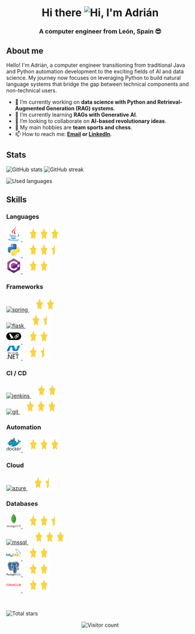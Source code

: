<h1 align="center"> Hi there <img src='https://d.tw93.fun/images/hi.gif' alt='Hi' width="25"/>, I'm Adrián </h1>
<h3 align="center">A computer engineer from León, Spain 😎</h3>


<h2>About me</h2>

Hello! I'm Adrián, a computer engineer transitioning from traditional Java and Python automation development to the exciting fields of AI and data science. My journey now focuses on leveraging Python to build natural language systems that bridge the gap between technical components and non-technical users.

- 🔭 I’m currently working on **data science with Python and Retrieval-Augmented Generation (RAG) systems**.
- 🌱 I’m currently learning **RAGs with Generative AI**.
- 👯 I’m looking to collaborate on **AI-based revolutionary ideas**.
- 🤔 My main hobbies are **team sports and chess**.
- 📫 How to reach me: **[Email](mailto:adrianpga.dev@gmail.com) or [LinkedIn](https://www.linkedin.com/in/adrianpga/)**.


<h2>Stats</h2>

<p align="left">
    <img src="https://github-readme-stats.vercel.app/api?username=adrianpga&rank_icon=github&show_icons=true&theme=transparent" alt="GitHub stats" />
    <img src="https://github-readme-streak-stats.herokuapp.com/?user=adrianpga&theme=transparent" alt="GitHub streak" />
</p>
<p align="left">
    <img src="https://github-readme-stats.vercel.app/api/top-langs?username=adrianpga&show_icons=true&locale=en&layout=compact&theme=transparent" alt="Used languages" />
</p>


<h2>Skills</h2>

<h3>Languages</h3>

<p align="left">
    <a href="https://www.java.com" target="_blank" rel="noreferrer"> <img src="https://raw.githubusercontent.com/devicons/devicon/master/icons/java/java-original.svg" alt="java" width="40" height="40"/> </a>
    &nbsp;&nbsp;&nbsp;
    <img src="assets/star.svg" alt="star" width="25" height="40"/>
    <img src="assets/star.svg" alt="star" width="25" height="40"/>  
    <img src="assets/star.svg" alt="star" width="25" height="40"/>
    <br/>
    <a href="https://www.python.org" target="_blank" rel="noreferrer"> <img src="https://raw.githubusercontent.com/devicons/devicon/master/icons/python/python-original.svg" alt="python" width="40" height="40"/> </a>
    &nbsp;&nbsp;&nbsp;
    <img src="assets/star.svg" alt="star" width="25" height="40"/>
    <img src="assets/star.svg" alt="star" width="25" height="40"/>  
    <img src="assets/half-star.svg" alt="star" width="25" height="40"/>
    <br/>
    <a href="https://www.w3schools.com/cs/" target="_blank" rel="noreferrer"> <img src="https://raw.githubusercontent.com/devicons/devicon/master/icons/csharp/csharp-original.svg" alt="csharp" width="40" height="40"/> </a>
    &nbsp;&nbsp;&nbsp;
    <img src="assets/star.svg" alt="star" width="25" height="40"/> 
    <img src="assets/star.svg" alt="star" width="25" height="40"/>
</p>

<h3>Frameworks</h3>

<p align="left">
    <a href="https://spring.io/" target="_blank" rel="noreferrer"> <img src="https://www.vectorlogo.zone/logos/springio/springio-icon.svg" alt="spring" width="40" height="40"/> </a>
    &nbsp;&nbsp;&nbsp;
    <img src="assets/star.svg" alt="star" width="25" height="40"/>
    <img src="assets/star.svg" alt="star" width="25" height="40"/>  
    <br/>
    <a href="https://flask.palletsprojects.com/" target="_blank" rel="noreferrer"> <img src="https://www.vectorlogo.zone/logos/pocoo_flask/pocoo_flask-icon.svg" alt="flask" width="40" height="40"/> </a>
    &nbsp;&nbsp;&nbsp;
    <img src="assets/star.svg" alt="star" width="25" height="40"/>
    <img src="assets/half-star.svg" alt="star" width="25" height="40"/>
    <br/>
    <a href="https://www.langchain.com/" target="_blank" rel="noreferrer"> <img src="https://raw.githubusercontent.com/simple-icons/simple-icons/master/icons/langchain.svg" alt="langchain" width="40" height="40"/> </a>
    &nbsp;&nbsp;&nbsp;
    <img src="assets/star.svg" alt="star" width="25" height="40"/>
    <img src="assets/star.svg" alt="star" width="25" height="40"/>
    <br/>
    <a href="https://dotnet.microsoft.com/" target="_blank" rel="noreferrer"> <img src="https://raw.githubusercontent.com/devicons/devicon/master/icons/dot-net/dot-net-original-wordmark.svg" alt="dotnet" width="40" height="40"/> </a>
    &nbsp;&nbsp;&nbsp;
    <img src="assets/star.svg" alt="star" width="25" height="40"/> 
    <img src="assets/half-star.svg" alt="star" width="25" height="40"/>
</p>

<h3>CI / CD</h3>

<p align="left">
    <a href="https://www.jenkins.io" target="_blank" rel="noreferrer"> <img src="https://www.vectorlogo.zone/logos/jenkins/jenkins-icon.svg" alt="jenkins" width="40" height="40"/> </a>
    &nbsp;&nbsp;&nbsp;
    <img src="assets/star.svg" alt="star" width="25" height="40"/>
    <img src="assets/star.svg" alt="star" width="25" height="40"/>  
    <br/>
    <a href="https://git-scm.com/" target="_blank" rel="noreferrer"> <img src="https://www.vectorlogo.zone/logos/git-scm/git-scm-icon.svg" alt="git" width="40" height="40"/> </a>
    &nbsp;&nbsp;&nbsp;
    <img src="assets/star.svg" alt="star" width="25" height="40"/>
    <img src="assets/star.svg" alt="star" width="25" height="40"/>
    <img src="assets/star.svg" alt="star" width="25" height="40"/>
</p>

<h3>Automation</h3>

<p align="left">
    <a href="https://www.docker.com/" target="_blank" rel="noreferrer"> <img src="https://raw.githubusercontent.com/devicons/devicon/master/icons/docker/docker-original-wordmark.svg" alt="docker" width="40" height="40"/> </a>
    &nbsp;&nbsp;&nbsp;
    <img src="assets/star.svg" alt="star" width="25" height="40"/>
    <img src="assets/star.svg" alt="star" width="25" height="40"/>
    <img src="assets/star.svg" alt="star" width="25" height="40"/>
</p>

<h3>Cloud</h3>

<p align="left">
    <a href="https://azure.microsoft.com/en-in/" target="_blank" rel="noreferrer"> <img src="https://www.vectorlogo.zone/logos/microsoft_azure/microsoft_azure-icon.svg" alt="azure" width="40" height="40"/> </a>
    &nbsp;&nbsp;&nbsp;
    <img src="assets/star.svg" alt="star" width="25" height="40"/>
    <img src="assets/half-star.svg" alt="star" width="25" height="40"/>
</p>

<h3>Databases</h3>

<p align="left">
    <a href="https://www.mongodb.com/" target="_blank" rel="noreferrer"> <img src="https://raw.githubusercontent.com/devicons/devicon/master/icons/mongodb/mongodb-original-wordmark.svg" alt="mongodb" width="40" height="40"/> </a>
    &nbsp;&nbsp;&nbsp;
    <img src="assets/star.svg" alt="star" width="25" height="40"/>
    <img src="assets/star.svg" alt="star" width="25" height="40"/> 
    <img src="assets/half-star.svg" alt="star" width="25" height="40"/>
    <br/>
    <a href="https://www.microsoft.com/en-us/sql-server" target="_blank" rel="noreferrer"> <img src="https://www.svgrepo.com/show/303229/microsoft-sql-server-logo.svg" alt="mssql" width="40" height="40"/> </a>
    &nbsp;&nbsp;&nbsp;
    <img src="assets/star.svg" alt="star" width="25" height="40"/>
    <img src="assets/star.svg" alt="star" width="25" height="40"/>
    <img src="assets/star.svg" alt="star" width="25" height="40"/>
    <br/>
    <a href="https://www.mysql.com/" target="_blank" rel="noreferrer"> <img src="https://raw.githubusercontent.com/devicons/devicon/master/icons/mysql/mysql-original-wordmark.svg" alt="mysql" width="40" height="40"/> </a>
    &nbsp;&nbsp;&nbsp;
    <img src="assets/star.svg" alt="star" width="25" height="40"/> 
    <img src="assets/star.svg" alt="star" width="25" height="40"/>
    <br/>
    <a href="https://www.postgresql.org" target="_blank" rel="noreferrer"> <img src="https://raw.githubusercontent.com/devicons/devicon/master/icons/postgresql/postgresql-original-wordmark.svg" alt="postgresql" width="40" height="40"/> </a>
    &nbsp;&nbsp;&nbsp;
    <img src="assets/star.svg" alt="star" width="25" height="40"/> 
    <img src="assets/star.svg" alt="star" width="25" height="40"/>
    <br/>
    <a href="https://www.oracle.com/" target="_blank" rel="noreferrer"> <img src="https://raw.githubusercontent.com/devicons/devicon/master/icons/oracle/oracle-original.svg" alt="oracle" width="40" height="40"/> </a>
    &nbsp;&nbsp;&nbsp;
    <img src="assets/star.svg" alt="star" width="25" height="40"/> 
    <img src="assets/star.svg" alt="star" width="25" height="40"/>
</p>


<br/>


<p align="left"> 
    <img src="https://img.shields.io/github/stars/ADRIANPGA?style=social" alt="Total stars"/>
</p>

<p align="center">
    <img src="https://profile-counter.glitch.me/ADRIANPGA/count.svg" alt="Visitor count"/>
</p>
